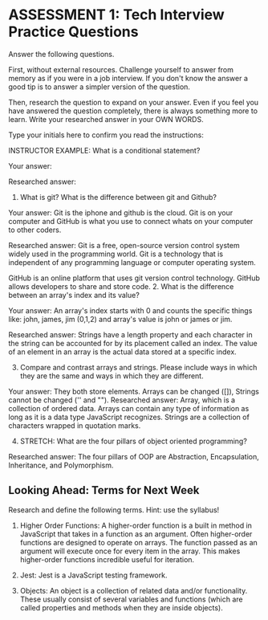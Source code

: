 # ASSESSMENT 1: Tech Interview Practice Questions

Answer the following questions.

First, without external resources. Challenge yourself to answer from memory as if you were in a job interview. If you don't know the answer a good tip is to answer a simpler version of the question.

Then, research the question to expand on your answer. Even if you feel you have answered the question completely, there is always something more to learn. Write your researched answer in your OWN WORDS.

Type your initials here to confirm you read the instructions:

INSTRUCTOR EXAMPLE: What is a conditional statement?

Your answer:

Researched answer:

1. What is git? What is the difference between git and Github?

Your answer: Git is the iphone and github is the cloud. Git is on your computer and GitHub is what you use to connect whats on your computer to other coders.

Researched answer:
Git is a free, open-source version control system widely used in the programming world. Git is a technology that is independent of any programming language or computer operating system.

GitHub is an online platform that uses git version control technology. GitHub allows developers to share and store code.
2. What is the difference between an array's index and its value?

Your answer: An array's index starts with 0 and counts the specific things like: john, james, jim (0,1,2) and array's value is john or james or jim. 

Researched answer: Strings have a length property and each character in the string can be accounted for by its placement called an index. The value of an element in an array is the actual data stored at a specific index.

3. Compare and contrast arrays and strings. Please include ways in which they are the same and ways in which they are different. 

Your answer:
They both store elements. Arrays can be changed ([]), Strings cannot be changed ('' and ""). 
Researched answer:
Array, which is a collection of ordered data. Arrays can contain any type of information as long as it is a data type JavaScript recognizes. Strings are a collection of characters wrapped in quotation marks.

4. STRETCH: What are the four pillars of object oriented programming?

Researched answer: The four pillars of OOP are Abstraction, Encapsulation, Inheritance, and Polymorphism.

## Looking Ahead: Terms for Next Week

Research and define the following terms. Hint: use the syllabus!

1. Higher Order Functions:
A higher-order function is a built in method in JavaScript that takes in a function as an argument. Often higher-order functions are designed to operate on arrays. The function passed as an argument will execute once for every item in the array. This makes higher-order functions incredible useful for iteration.

2. Jest:
Jest is a JavaScript testing framework.
3. Objects:
An object is a collection of related data and/or functionality. These usually consist of several variables and functions (which are called properties and methods when they are inside objects).